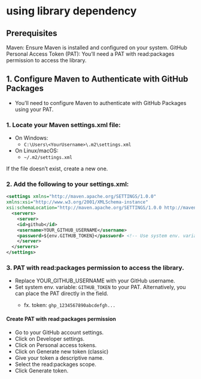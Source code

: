 
# using library dependency

## Prerequisites
Maven: Ensure Maven is installed and configured on your system.
GitHub Personal Access Token (PAT): You’ll need a PAT with read:packages permission to access the library.


## 1. Configure Maven to Authenticate with GitHub Packages

- You’ll need to configure Maven to authenticate with GitHub Packages using your PAT.

### 1. Locate your Maven settings.xml file:

- On Windows: 
  - `C:\Users\<YourUsername>\.m2\settings.xml`
- On Linux/macOS: 
  - `~/.m2/settings.xml`

If the file doesn’t exist, create a new one.

### 2. Add the following to your settings.xml:

```xml
<settings xmlns="http://maven.apache.org/SETTINGS/1.0.0"
xmlns:xsi="http://www.w3.org/2001/XMLSchema-instance"
xsi:schemaLocation="http://maven.apache.org/SETTINGS/1.0.0 http://maven.apache.org/xsd/settings-1.0.0.xsd">
  <servers>
    <server>
    <id>github</id>
    <username>YOUR_GITHUB_USERNAME</username>
    <password>${env.GITHUB_TOKEN}</password> <!-- Use system env. variable: GITHUB_TOKEN -->
    </server>
  </servers>
</settings>
```


### 3. PAT with read:packages permission to access the library.
- Replace YOUR_GITHUB_USERNAME with your GitHub username.
- Set system env. variable: `GITHUB_TOKEN`  to your PAT. Alternatively, you can place the PAT directly in the <password> field.
  - fx. token: `ghp_1234567890abcdefgh...`

#### Create PAT with read:packages permission
- Go to your GitHub account settings.
- Click on Developer settings.
- Click on Personal access tokens.
- Click on Generate new token (classic)
- Give your token a descriptive name.
- Select the read:packages scope.
- Click Generate token.

